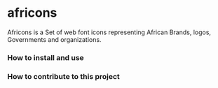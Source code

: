 # africons
Africons is a Set of web font icons representing African Brands, logos, Governments and organizations.

### How to install and use

### How to contribute to this project
